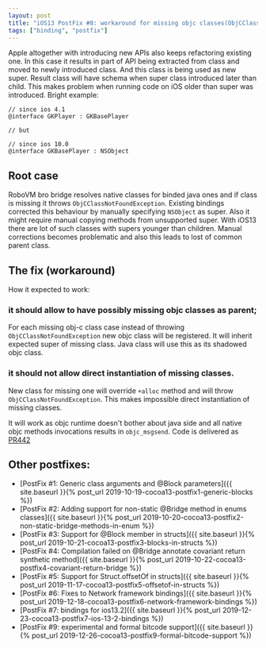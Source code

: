 ```yaml
---
layout: post
title: "iOS13 PostFix #8: workaround for missing objc classes(ObjCClassNotFoundException)"
tags: ["binding", "postfix"]
---
```

Apple altogether with introducing new APIs also keeps refactoring existing one. In this case it results in part of API being extracted from class and moved to newly introduced class. And this class is being used as new super.
Result class will have schema when super class introduced later than child. This makes problem when running code on iOS older than super was introduced.
Bright example:
```objc
// since ios 4.1
@interface GKPlayer : GKBasePlayer

// but

// since ios 10.0
@interface GKBasePlayer : NSObject
```

## Root case
<!-- more -->
RoboVM bro bridge resolves native classes for binded java ones and if class is missing it throws `ObjCClassNotFoundException`.
Existing bindings corrected this behaviour by manually specifying `NSObject` as super. Also it might require manual copying methods from unsupported super. With iOS13 there are lot of such classes with supers younger than children. Manual corrections becomes problematic and also this leads to lost of common parent class.

## The fix (workaround)
How it expected to work:
### it should allow to have possibly missing objc classes as parent;
For each missing obj-c class case instead of throwing `ObjCClassNotFoundException` new objc class will be registered. It will inherit expected super of missing class. Java class will use this as its shadowed objc class.

### it should not allow direct instantiation of missing classes.
New class for missing one will override `+alloc` method and will throw `ObjCClassNotFoundException`. This makes impossible direct instantiation of missing classes.

It will work as objc runtime doesn't bother about java side and all native objc methods invocations results in `objc_msgsend`.
Code is delivered as [PR442](https://github.com/MobiVM/robovm/pull/442)

## Other postfixes:
<!-- more -->
* [PostFix #1: Generic class arguments and @Block parameters]({{ site.baseurl }}{% post_url 2019-10-19-cocoa13-postfix1-generic-blocks %})
* [PostFix #2: Adding support for non-static @Bridge method in enums classes]({{ site.baseurl }}{% post_url 2019-10-20-cocoa13-postfix2-non-static-bridge-methods-in-enum %})
* [PostFix #3: Support for @Block member in structs]({{ site.baseurl }}{% post_url 2019-10-21-cocoa13-postfix3-blocks-in-structs %})
* [PostFix #4: Compilation failed on @Bridge annotate covariant return synthetic method]({{ site.baseurl }}{% post_url 2019-10-22-cocoa13-postfix4-covariant-return-bridge %})
* [PostFix #5: Support for Struct.offsetOf in structs]({{ site.baseurl }}{% post_url 2019-11-17-cocoa13-postfix5-offsetof-in-structs %})
* [PostFix #6: Fixes to Network framework bindings]({{ site.baseurl }}{% post_url 2019-12-18-cocoa13-postfix6-network-framework-bindings %})
* [PostFix #7: bindings for ios13.2]({{ site.baseurl }}{% post_url 2019-12-23-cocoa13-postfix7-ios-13-2-bindings %})
* [PostFix #9: experimental and formal bitcode support]({{ site.baseurl }}{% post_url 2019-12-26-cocoa13-postfix9-formal-bitcode-support %})
